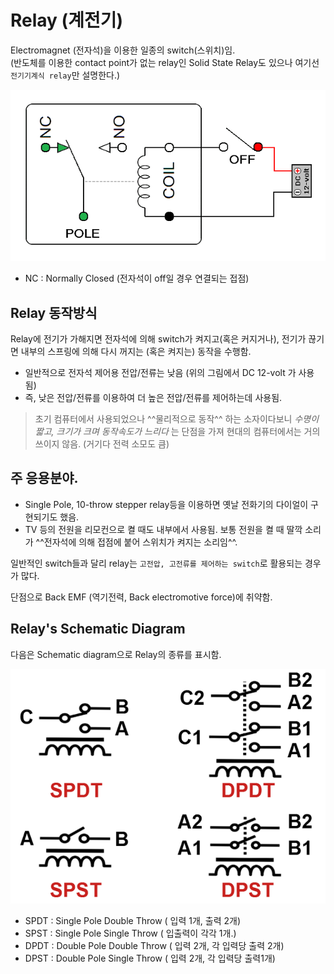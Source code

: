 # Relay (계전기)

Electromagnet (전자석)을 이용한 일종의 switch(스위치)임.  
(반도체를 이용한 contact point가 없는 relay인 Solid State Relay도 있으나 여기선 `전기기계식 relay`만 설명한다.) 

![relay_simle](./imgs/relay_simple.gif)

- NC : Normally Closed (전자석이 off일 경우 연결되는 접점)

## Relay 동작방식

Relay에 전기가 가해지면 전자석에 의해 switch가 켜지고(혹은 커지거나), 전기가 끊기면 내부의 스프링에 의해 다시 꺼지는 (혹은 켜지는) 동작을 수행함.

* 일반적으로 전자석 제어용 전압/전류는 낮음 (위의 그림에서 DC 12-volt 가 사용됨)
* 즉, 낮은 전압/전류를 이용하여 더 높은 전압/전류를 제어하는데 사용됨.

> 초기 컴퓨터에서 사용되었으나 ^^물리적으로 동작^^ 하는 소자이다보니 *수명이 짧고, 크기가 크며 동작속도가 느리다* 는 단점을 가져 현대의 컴퓨터에서는 거의 쓰이지 않음. (거기다 전력 소모도 큼)

## 주 응용분야.

* Single Pole, 10-throw stepper relay등을 이용하면 옛날 전화기의 다이얼이 구현되기도 했음.
* TV 등의 전원을 리모컨으로 켤 때도 내부에서 사용됨. 보통 전원을 켤 때 딸깍 소리가 ^^전자석에 의해 접점에 붙어 스위치가 켜지는 소리임^^.


일반적인 switch들과 달리 relay는 `고전압, 고전류를 제어하는 switch`로 활용되는 경우가 많다.  
  
단점으로 Back EMF (역기전력, Back electromotive force)에 취약함.


## Relay's Schematic Diagram

다음은 Schematic diagram으로 Relay의 종류를 표시함.

![relay_diagram](./imgs/relay_diagram.png)

* SPDT : Single Pole Double Throw ( 입력 1개, 출력 2개)
* SPST : Single Pole Single Throw ( 입출력이 각각 1개.)
* DPDT : Double Pole Double Throw ( 입력 2개, 각 입력당 출력 2개)
* DPST : Double Pole Single Throw ( 입력 2개, 각 입력당 출력1개)